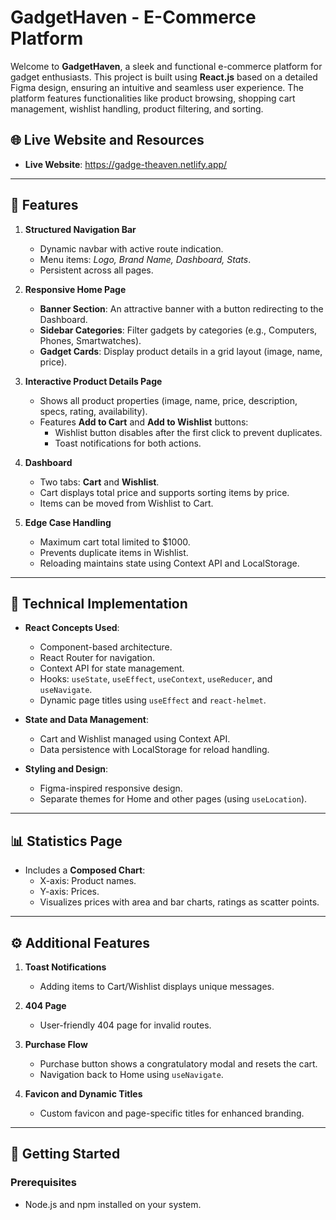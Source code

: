 # GadgetHaven - E-Commerce Platform

Welcome to **GadgetHaven**, a sleek and functional e-commerce platform for gadget enthusiasts. This project is built using **React.js** based on a detailed Figma design, ensuring an intuitive and seamless user experience. The platform features functionalities like product browsing, shopping cart management, wishlist handling, product filtering, and sorting.

## 🌐 Live Website and Resources

- **Live Website**: https://gadge-theaven.netlify.app/

---

## 📜 Features

1. **Structured Navigation Bar**
   - Dynamic navbar with active route indication.
   - Menu items: *Logo, Brand Name, Dashboard, Stats*.
   - Persistent across all pages.

2. **Responsive Home Page**
   - **Banner Section**: An attractive banner with a button redirecting to the Dashboard.
   - **Sidebar Categories**: Filter gadgets by categories (e.g., Computers, Phones, Smartwatches).
   - **Gadget Cards**: Display product details in a grid layout (image, name, price).

3. **Interactive Product Details Page**
   - Shows all product properties (image, name, price, description, specs, rating, availability).
   - Features **Add to Cart** and **Add to Wishlist** buttons:
     - Wishlist button disables after the first click to prevent duplicates.
     - Toast notifications for both actions.

4. **Dashboard**
   - Two tabs: **Cart** and **Wishlist**.
   - Cart displays total price and supports sorting items by price.
   - Items can be moved from Wishlist to Cart.

5. **Edge Case Handling**
   - Maximum cart total limited to $1000.
   - Prevents duplicate items in Wishlist.
   - Reloading maintains state using Context API and LocalStorage.

---

## 🔧 Technical Implementation

- **React Concepts Used**:
  - Component-based architecture.
  - React Router for navigation.
  - Context API for state management.
  - Hooks: `useState`, `useEffect`, `useContext`, `useReducer`, and `useNavigate`.
  - Dynamic page titles using `useEffect` and `react-helmet`.

- **State and Data Management**:
  - Cart and Wishlist managed using Context API.
  - Data persistence with LocalStorage for reload handling.

- **Styling and Design**:
  - Figma-inspired responsive design.
  - Separate themes for Home and other pages (using `useLocation`).

---

## 📊 Statistics Page

- Includes a **Composed Chart**:
  - X-axis: Product names.
  - Y-axis: Prices.
  - Visualizes prices with area and bar charts, ratings as scatter points.

---

## ⚙️ Additional Features

1. **Toast Notifications**
   - Adding items to Cart/Wishlist displays unique messages.

2. **404 Page**
   - User-friendly 404 page for invalid routes.

3. **Purchase Flow**
   - Purchase button shows a congratulatory modal and resets the cart.
   - Navigation back to Home using `useNavigate`.

4. **Favicon and Dynamic Titles**
   - Custom favicon and page-specific titles for enhanced branding.

---

## 🚀 Getting Started

### Prerequisites
- Node.js and npm installed on your system.

